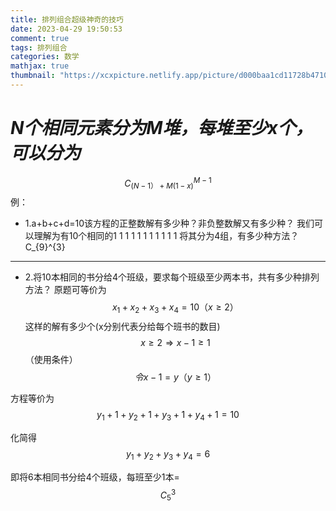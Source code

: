 ```yaml
---
title: 排列组合超级神奇的技巧
date: 2023-04-29 19:50:53
comment: true
tags: 排列组合
categories: 数学
mathjax: true
thumbnail: "https://xcxpicture.netlify.app/picture/d000baa1cd11728b47109f5c4fa9d4cec3fdfc03860a.jpeg"
---
```

# _N个相同元素分为M堆，每堆至少x个，可以分为_
$$ C_{(N-1）+M(1-x)}^{M-1} $$
例：
+ 1.a+b+c+d=10该方程的正整数解有多少种？非负整数解又有多少种？
我们可以理解为有10个相同的1
1 1 1 1 1 1 1 1 1 1 将其分为4组，有多少种方法？ C_{9}^{3}
---
+ 2.将10本相同的书分给4个班级，要求每个班级至少两本书，共有多少种排列方法？
原题可等价为$$ x_{1}+x_{2}+x_{3}+x_{4}=10（ x\geq2 ）$$这样的解有多少个(x分别代表分给每个班书的数目)
$$ x\geq2 \Rightarrow x-1 \geq1 $$（使用条件）$$ 令x-1=y （y \geq 1）$$

方程等价为$$ y_{1}+1+y_{2}+1+y_{3}+1+y_{4}+1=10 $$

化简得$$ y_{1}+y_{2}+y_{3}+y_{4}=6 $$

即将6本相同书分给4个班级，每班至少1本=$$ C_{5}^{3} $$


